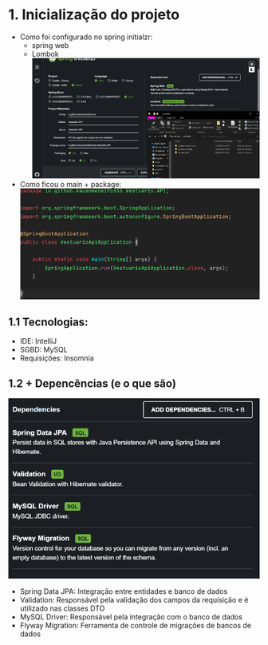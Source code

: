 # 1. Inicialização do projeto
* Como foi configurado no spring initialzr:
    - spring web
    - Lombok
![img.png](imagens_descricao_ou_passo_a_passo/img.png)  
* Como ficou o main + package:
![img_1.png](imagens_descricao_ou_passo_a_passo/img_1.png)

## 1.1 Tecnologias:
* IDE: IntelliJ
* SGBD: MySQL
* Requisições: Insomnia

## 1.2 + Depencências (e o que são)
![img.png](imagens_descricao_ou_passo_a_passo/img_2.png)
* Spring Data JPA: Integração entre entidades e banco de dados
* Validation: Responsável pela validação dos campos da requisição e é utilizado nas classes DTO
* MySQL Driver: Responsável pela integração com o banco de dados
* Flyway Migration: Ferramenta de controle de migrações de bancos de dados